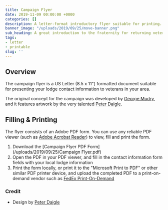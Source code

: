 ```yaml
---
title: Campaign Flyer
date: 2019-11-09 00:00:00 +0000
categories: []
description: A letter-format introductory flyer suitable for printing.
banner_image: "/uploads/2019/09/25/move-banner.png"
sub_heading: A great introduction to the fraternity for returning veterans
tags:
- letter
- printable
slug: ''
---
```


## Overview

The campaign flyer is a US Letter (8.5 x 11") formatted document suitable for presenting your lodge contact information to veterans in your area. 

The original concept for the campaign was developed by [George Mudry](/about/george-mudry/), and it features artwork by the very talented [Peter Daigle](/about/peter-daigle/).

## Filling & Printing
The flyer consists of an Adobe PDF form. You can use any reliable PDF viewer (such as [Adobe Acrobat Reader](https://acrobat.adobe.com/us/en/acrobat/pdf-reader.html)) to view, fill and print the form.

1. Download the [Campaign Flyer PDF Form](/uploads/2019/09/25/Campaign Flyer.pdf)
1. Open the PDF in your PDF viewer, and fill in the contact information form fields with your local lodge information
1. Print the form locally, or print it to the "Microsoft Print to PDF" or other similar PDF printer device, and upload the completed PDF to a print-on-demand vendor such as [FedEx Print-On-Demand](https://www.fedex.com/en-us/printing/online-printing.html)

### Credit
- Design by [Peter Daigle](/about/peter-daigle/)
